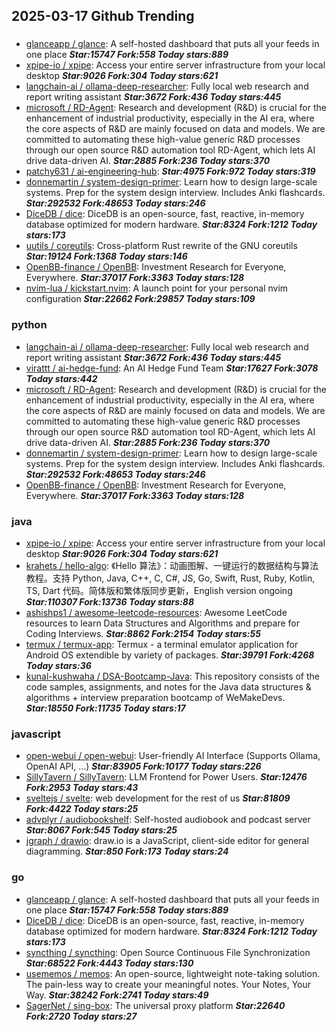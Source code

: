 ## 2025-03-17 Github Trending

### 
* [glanceapp / glance](https://github.com/glanceapp/glance): A self-hosted dashboard that puts all your feeds in one place ***Star:15747 Fork:558 Today stars:889***
* [xpipe-io / xpipe](https://github.com/xpipe-io/xpipe): Access your entire server infrastructure from your local desktop ***Star:9026 Fork:304 Today stars:621***
* [langchain-ai / ollama-deep-researcher](https://github.com/langchain-ai/ollama-deep-researcher): Fully local web research and report writing assistant ***Star:3672 Fork:436 Today stars:445***
* [microsoft / RD-Agent](https://github.com/microsoft/RD-Agent): Research and development (R&D) is crucial for the enhancement of industrial productivity, especially in the AI era, where the core aspects of R&D are mainly focused on data and models. We are committed to automating these high-value generic R&D processes through our open source R&D automation tool RD-Agent, which lets AI drive data-driven AI. ***Star:2885 Fork:236 Today stars:370***
* [patchy631 / ai-engineering-hub](https://github.com/patchy631/ai-engineering-hub):  ***Star:4975 Fork:972 Today stars:319***
* [donnemartin / system-design-primer](https://github.com/donnemartin/system-design-primer): Learn how to design large-scale systems. Prep for the system design interview. Includes Anki flashcards. ***Star:292532 Fork:48653 Today stars:246***
* [DiceDB / dice](https://github.com/DiceDB/dice): DiceDB is an open-source, fast, reactive, in-memory database optimized for modern hardware. ***Star:8324 Fork:1212 Today stars:173***
* [uutils / coreutils](https://github.com/uutils/coreutils): Cross-platform Rust rewrite of the GNU coreutils ***Star:19124 Fork:1368 Today stars:146***
* [OpenBB-finance / OpenBB](https://github.com/OpenBB-finance/OpenBB): Investment Research for Everyone, Everywhere. ***Star:37017 Fork:3363 Today stars:128***
* [nvim-lua / kickstart.nvim](https://github.com/nvim-lua/kickstart.nvim): A launch point for your personal nvim configuration ***Star:22662 Fork:29857 Today stars:109***

### python
* [langchain-ai / ollama-deep-researcher](https://github.com/langchain-ai/ollama-deep-researcher): Fully local web research and report writing assistant ***Star:3672 Fork:436 Today stars:445***
* [virattt / ai-hedge-fund](https://github.com/virattt/ai-hedge-fund): An AI Hedge Fund Team ***Star:17627 Fork:3078 Today stars:442***
* [microsoft / RD-Agent](https://github.com/microsoft/RD-Agent): Research and development (R&D) is crucial for the enhancement of industrial productivity, especially in the AI era, where the core aspects of R&D are mainly focused on data and models. We are committed to automating these high-value generic R&D processes through our open source R&D automation tool RD-Agent, which lets AI drive data-driven AI. ***Star:2885 Fork:236 Today stars:370***
* [donnemartin / system-design-primer](https://github.com/donnemartin/system-design-primer): Learn how to design large-scale systems. Prep for the system design interview. Includes Anki flashcards. ***Star:292532 Fork:48653 Today stars:246***
* [OpenBB-finance / OpenBB](https://github.com/OpenBB-finance/OpenBB): Investment Research for Everyone, Everywhere. ***Star:37017 Fork:3363 Today stars:128***

### java
* [xpipe-io / xpipe](https://github.com/xpipe-io/xpipe): Access your entire server infrastructure from your local desktop ***Star:9026 Fork:304 Today stars:621***
* [krahets / hello-algo](https://github.com/krahets/hello-algo): 《Hello 算法》：动画图解、一键运行的数据结构与算法教程。支持 Python, Java, C++, C, C#, JS, Go, Swift, Rust, Ruby, Kotlin, TS, Dart 代码。简体版和繁体版同步更新，English version ongoing ***Star:110307 Fork:13736 Today stars:88***
* [ashishps1 / awesome-leetcode-resources](https://github.com/ashishps1/awesome-leetcode-resources): Awesome LeetCode resources to learn Data Structures and Algorithms and prepare for Coding Interviews. ***Star:8862 Fork:2154 Today stars:55***
* [termux / termux-app](https://github.com/termux/termux-app): Termux - a terminal emulator application for Android OS extendible by variety of packages. ***Star:39791 Fork:4268 Today stars:36***
* [kunal-kushwaha / DSA-Bootcamp-Java](https://github.com/kunal-kushwaha/DSA-Bootcamp-Java): This repository consists of the code samples, assignments, and notes for the Java data structures & algorithms + interview preparation bootcamp of WeMakeDevs. ***Star:18550 Fork:11735 Today stars:17***

### javascript
* [open-webui / open-webui](https://github.com/open-webui/open-webui): User-friendly AI Interface (Supports Ollama, OpenAI API, ...) ***Star:83905 Fork:10177 Today stars:226***
* [SillyTavern / SillyTavern](https://github.com/SillyTavern/SillyTavern): LLM Frontend for Power Users. ***Star:12476 Fork:2953 Today stars:43***
* [sveltejs / svelte](https://github.com/sveltejs/svelte): web development for the rest of us ***Star:81809 Fork:4422 Today stars:25***
* [advplyr / audiobookshelf](https://github.com/advplyr/audiobookshelf): Self-hosted audiobook and podcast server ***Star:8067 Fork:545 Today stars:25***
* [jgraph / drawio](https://github.com/jgraph/drawio): draw.io is a JavaScript, client-side editor for general diagramming. ***Star:850 Fork:173 Today stars:24***

### go
* [glanceapp / glance](https://github.com/glanceapp/glance): A self-hosted dashboard that puts all your feeds in one place ***Star:15747 Fork:558 Today stars:889***
* [DiceDB / dice](https://github.com/DiceDB/dice): DiceDB is an open-source, fast, reactive, in-memory database optimized for modern hardware. ***Star:8324 Fork:1212 Today stars:173***
* [syncthing / syncthing](https://github.com/syncthing/syncthing): Open Source Continuous File Synchronization ***Star:68522 Fork:4443 Today stars:130***
* [usememos / memos](https://github.com/usememos/memos): An open-source, lightweight note-taking solution. The pain-less way to create your meaningful notes. Your Notes, Your Way. ***Star:38242 Fork:2741 Today stars:49***
* [SagerNet / sing-box](https://github.com/SagerNet/sing-box): The universal proxy platform ***Star:22640 Fork:2720 Today stars:27***
